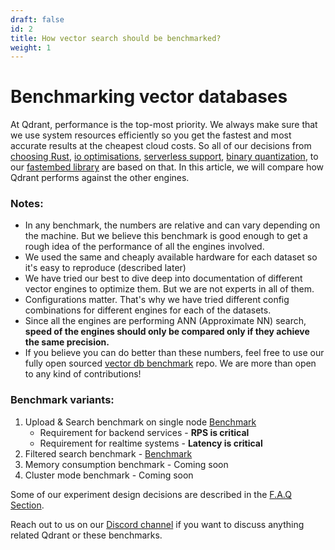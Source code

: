 ```yaml
---
draft: false
id: 2
title: How vector search should be benchmarked?
weight: 1
---
```


# Benchmarking vector databases

At Qdrant, performance is the top-most priority. We always make sure that we use system resources efficiently so you get the fastest and most accurate results at the cheapest cloud costs. So all of our decisions from [choosing Rust](/articles/why-rust), [io optimisations](/articles/io_uring), [serverless support](/articles/serverless), [binary quantization](/articles/binary-quantization), to our [fastembed library](/articles/fastembed) are based on that. In this article, we will compare how Qdrant performs against the other engines.

### Notes:
- In any benchmark, the numbers are relative and can vary depending on the machine. But we believe this benchmark is good enough to get a rough idea of the performance of all the engines involved.
- We used the same and cheaply available hardware for each dataset so it's easy to reproduce (described later)
- We have tried our best to dive deep into documentation of different vector engines to optimize them. But we are not experts in all of them.
- Configurations matter. That's why we have tried different config combinations for different engines for each of the datasets.
- Since all the engines are performing ANN (Approximate NN) search, **speed of the engines should only be compared only if they achieve the same precision.**
- If you believe you can do better than these numbers, feel free to use our fully open sourced [vector db benchmark](https://github.com/qdrant/vector-db-benchmark) repo. We are more than open to any kind of contributions!


### Benchmark variants:

1. Upload & Search benchmark on single node [Benchmark](/benchmarks/single-node-speed-benchmark/)
    - Requirement for backend services - **RPS is critical**
    - Requirement for realtime systems - **Latency is critical**
2. Filtered search benchmark - [Benchmark](/benchmarks/#filtered-search-benchmark)
3. Memory consumption benchmark - Coming soon
4. Cluster mode benchmark - Coming soon

Some of our experiment design decisions are described in the [F.A.Q Section](/benchmarks/#benchmarks-faq).

Reach out to us on our [Discord channel](https://qdrant.to/discord) if you want to discuss anything related Qdrant or these benchmarks.

